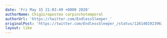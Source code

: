 ```yaml
---
date: 'Fri May 15 21:03:49 +0000 2020'
authorName: Chigüiroposteo carpinchotemporal
authorUrl: 'https://twitter.com/EndlessSleeper_'
originalPost: 'https://twitter.com/EndlessSleeper_/status/1261401923963346944'
layout: like
---
```

